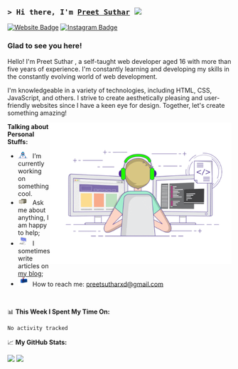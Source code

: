 ### <samp>&gt; Hi there, I'm <a href="https://preetsuthar.me" target="_blank">Preet Suthar</a> <img src="https://media.giphy.com/media/hvRJCLFzcasrR4ia7z/giphy.gif" width="25"> </samp>

[![Website Badge](https://img.shields.io/badge/Website-3b5998?style=flat-square&logo=google-chrome&logoColor=white)](https://preetsuthar.me)
[![Instagram Badge](https://img.shields.io/badge/-Instagram-e4405f?style=flat-square&logo=Instagram&logoColor=white)](https://instagram.com/nottpreet28/)

### Glad to see you here! &nbsp;

Hello! I'm Preet Suthar , a self-taught web developer aged 16 with more than five years of experience. I'm constantly learning and developing my skills in the constantly evolving world of web development.

I'm knowledgeable in a variety of technologies, including HTML, CSS, JavaScript, and others. I strive to create aesthetically pleasing and user-friendly websites since I have a keen eye for design. Together, let's create something amazing!

<img align="right" alt="GIF" src="https://github.com/preetsuthar17/preetsuthar17/blob/main/assets/coding.gif?raw=true" width="408" height="318" />


**Talking about Personal Stuffs:**

- <img src="https://github.com/preetsuthar17/preetsuthar17/blob/main/assets/developer.gif?raw=true" width="21" />&nbsp;&nbsp; I’m currently working on something cool.
- <img src="https://github.com/preetsuthar17/preetsuthar17/blob/main/assets/message.gif?raw=true" width="21" />&nbsp;&nbsp; Ask me about anything, I am happy to help;
- <img src="https://github.com/preetsuthar17/preetsuthar17/blob/main/assets/laptop.gif?raw=true" width="21" />&nbsp;&nbsp; I sometimes write articles on [my blog](https://blog.preetsuthar.me);
- <img src="https://github.com/preetsuthar17/preetsuthar17/blob/main/assets/letterbox.gif?raw=true" width="21" />&nbsp;&nbsp; How to reach me: preetsutharxd@gmail.com

</br>

📊 **This Week I Spent My Time On:**

<!--START_SECTION:waka-->

```txt
No activity tracked
```

<!--END_SECTION:waka-->

📈 **My GitHub Stats:**

<p>
  <img height="180em" src="https://github-readme-stats.vercel.app/api?username=preetsuthar17&show_icons=true&hide_border=true&&count_private=true&include_all_commits=true" />
  <img height="180em" src="https://github-readme-stats.vercel.app/api/top-langs/?username=preetsuthar17&exclude_repo=KNN-Image-Classification&show_icons=true&hide_border=true&layout=compact&langs_count=8"/>
</p>
